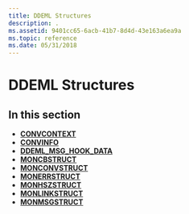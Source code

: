 ```yaml
---
title: DDEML Structures
description: .
ms.assetid: 9401cc65-6acb-41b7-8d4d-43e163a6ea9a
ms.topic: reference
ms.date: 05/31/2018
---
```


# DDEML Structures

## In this section

-   [**CONVCONTEXT**](/windows/win32/api/ddeml/ns-ddeml-convcontext)
-   [**CONVINFO**](/windows/win32/api/ddeml/ns-ddeml-convinfo)
-   [**DDEML\_MSG\_HOOK\_DATA**](/windows/win32/api/ddeml/ns-ddeml-ddeml_msg_hook_data)
-   [**MONCBSTRUCT**](/windows/win32/api/ddeml/ns-ddeml-moncbstruct)
-   [**MONCONVSTRUCT**](/windows/win32/api/ddeml/ns-ddeml-monconvstruct)
-   [**MONERRSTRUCT**](/windows/win32/api/ddeml/ns-ddeml-monerrstruct)
-   [**MONHSZSTRUCT**](/windows/win32/api/ddeml/ns-ddeml-monhszstructa)
-   [**MONLINKSTRUCT**](/windows/win32/api/ddeml/ns-ddeml-monlinkstruct)
-   [**MONMSGSTRUCT**](/windows/win32/api/ddeml/ns-ddeml-monmsgstruct)

 

 





